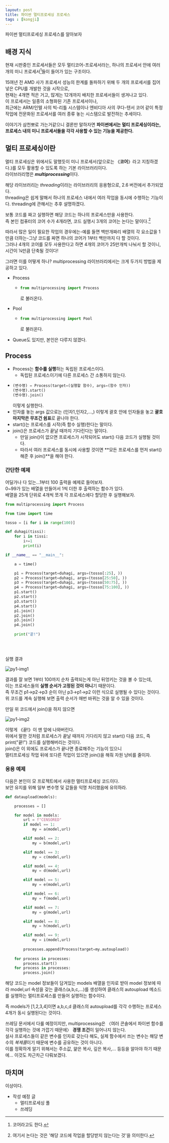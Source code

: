 ```yaml
---
layout: post
title: 파이썬 멀티프로세싱 프로세스
tags : [kongji]
---
```


파이썬 멀티프로세싱 프로세스를 알아보자

## 배경 지식
현재 시판중인 프로세서들은 모두 멀티코어-프로세서라는, 하나의 프로세서 안에 여러 개의 미니 프로세서[^1]들이 들어가 있는 구조이다.

15여년 전 AMD 사가 프로세서 성능의 한계를 돌파하기 위해 두 개의 프로세서를 집어넣은 CPU를 개발한 것을 시작으로,  
현재는 4개면 적은 거고, 많게는 12개까지 배치한 프로세서들이 생겨나고 있다.  
이 프로세서는 일종의 소형화된 기존 프로세서이나,  
최근에는 ARM/인텔 사의 빅-리틀 시스템이나 엔비디아 사의 쿠다-텐서 코어 같이 특정 작업에 전문화된 프로세서를 여러 종류 놓는 시스템으로 발전하는 추세이다.

이야기가 삼천뽀로 가는거같으니 결론만 말하자면 __파이썬에서는 멀티 프로세싱이라는, 프로세스 내의 미니 프로세서들을 각각 사용할 수 있는 기능을 제공한다.__

## 멀티 프로세싱이란
멀티 프로세싱은 위에서도 말했듯이 미니 프로세서(앞으로는 《**코어**》라고 지칭하겠다.)를 모두 활용할 수 있도록 하는 기본 라이브러리이다.  
라이브러리명은 ***multiprocessing***이다.

해당 라이브러리는 *threading*이라는 라이브러리의 응용형으로, 2.6 버전에서 추가되었다.  
threading은 쉽게 말해서 하나의 프로세스 내에서 여러 작업을 동시에 수행하는 기능이다. threading에 관해서는 추후 설명하겠다.

보통 코드를 짜고 실행하면 해당 코드는 하나의 프로세스만을 사용한다.  
즉 본인 컴퓨터의 코어 수가 4개라면, 코드 실행시 3개의 코어는 논다는 말이다.[^2]

따라서 많은 일이 필요한 작업의 경우에는-예를 들면 백만개짜리 배열의 각 요소값을 1만큼 더하는-그냥 코드를 짜면 하나의 코어가 1부터 백만까지 다 할 것이다.  
그러나 4개의 코어를 모두 사용한다고 하면 4개의 코어가 25만개씩 나눠서 할 것이니, 시간이 ¼만큼 단축될 것이다!

그러면 이를 어떻게 하나? multiprocessing 라이브러리에서는 크게 두가지 방법을 제공하고 있다.
* Process
  * ```python
    from multiprocessing import Process
    ```

    로 불러온다.
* Pool
  * ```python
    from multiprocessing import Pool
    ```

    로 불러온다.
* Queue도 있지만, 본인은 다루지 않겠다.

## Process
* Process는 **함수를 실행**하는 독립된 프로세스이다.
  * 독립된 프로세스이기에 다른 프로세스 간 소통하지 않는다.
* ```python
  (변수명) = Process(target=(실행할 함수), args=(함수 인자))
  (변수명).start()
  (변수명).join()
  ```
  이렇게 실행한다.
* 인자를 놓는 args 값으로는 (인자1,인자2,...,) 이렇게 괄호 안에 인자들을 놓고 **괄호 마지막은 무조건 쉼표**로 끝나야 한다.
* start()는 프로세스를 시작(즉 함수 실행)한다는 말이다.
* join()은 프로세스가 끝날 때까지 기다린다는 말이다.
  * 만일 join()이 없으면 프로세스가 시작되어도 start() 다음 코드가 실행될 것이다.
  * 따라서 여러 프로세스를 동시에 사용할 것이면 **모든 프로세스를 먼저 start()해준 후 join()**을 해야 한다.

### 간단한 예제
어딜가나 다 있는...1부터 100 출력을 예제로 들어보자.  
0~99가 있는 배열을 만들어서 1씩 더한 후 출력하는 함수가 있다.  
배열을 25개 단위로 4개씩 쪼개 각 프로세스에다 할당한 후 실행해보자.
```python
from multiprocessing import Process

from time import time

tosso = [i for i in range(100)]

def duhagi(tissi):
    for i in tissi:
        i+=1
        print(i)

if __name__ == "__main__":

    a = time()

    p1 = Process(target=duhagi, args=(tosso[:25], ))
    p2 = Process(target=duhagi, args=(tosso[25:50], ))
    p3 = Process(target=duhagi, args=(tosso[50:75], ))
    p4 = Process(target=duhagi, args=(tosso[75:100], ))
    p1.start()
    p2.start()
    p3.start()
    p4.start()
    p1.join()
    p2.join()
    p3.join()
    p4.join()
    
    print("끝!")
    
    
    
```
실행 결과  

![py1-img1](/images/posts/python1-img1.png)

결과를 잘 보면 1부터 100까지 순차 출력되는게 아닌 뒤엉키는 것을 볼 수 있는데,  
이는 프로세스들의 **실행 순서가 고정된 것이 아니**기 때문이다.  
즉 무조건 p1->p2->p3 순이 아닌 p3->p1->p2 이런 식으로 실행될 수 있다는 것이다.  
위 코드를 계속 실행해 보면 출력 순서가 매번 바뀌는 것을 알 수 있을 것이다.

만일 위 코드에서 join()을 하지 않으면  

![py1-img2](/images/posts/python1-img2.png)

이렇게 《끝!》이 맨 앞에 나와버린다.  
위에서 말한 것처럼 프로세스가 끝날 때까지 기다리지 않고 start() 다음 코드, 즉 print("끝!") 코드를 실행해버리는 것이다.  
join()은 이 외에도 프로세스가 끝나면 종료해주는 기능이 있으니  
멀티프로세싱 작업 뒤에 또다른 작업이 있으면 join()을 해줘 자원 낭비를 줄이자.

### 응용 예제
다음은 본인이 모 프로젝트에서 사용한 멀티프로세싱 코드이다.  
보안 유지를 위해 일부 변수명 및 값들을 익명 처리했음에 유의하라.

```python
def dataupload(models):

    processes = []

    for model in models:
        url = f"CENSORED"
        if model == 1:
            my = a(model,url)

        elif model == 2:
            my = b(model,url)

        elif model == 3:
            my = c(model,url)

        elif model == 4:
            my = d(model,url)

        elif model == 5:
            my = e(model,url)

        elif model == 6:
            my = f(model,url)

        elif model == 7:
            my = g(model,url)

        elif model == 8:
            my = h(model,url)

        elif model == 9:
            my = i(model,url)
    
        processes.append(Process(target=my.autoupload))
    
    for process in processes:
        process.start()
    for process in processes:
        process.join()
```

해당 코드는 model 정보들이 담겨있는 models 배열을 인자로 받아
model 정보에 따라 model,url 속성을 갖는 클래스(a,b,c,...)를 생성하여
클래스의 autoupload 메소드를 실행하는 멀티프로세스를 만들어 실행하는 함수이다.  

즉 models가 [1,2,3,4]이면 a,b,c,d 클래스의 autoupload를 각각 수행하는 프로세스 4개가 동시 실행된다는 것이다.

쓰레딩 문서에서 다룰 예정이지만, multiprocessing은 〈여러 콘솔에서 파이썬 함수를 각각 실행하는 것에 가깝기 때문에〉 **경쟁 조건**이 일어나지 않는다.  
설사 프로세스들이 같은 변수를 인자로 갖는다 해도, 실제 함수에서 쓰는 변수는 해당 변수의 *복제품*이기 때문에 변수를 공유하는 것이 아니다.  
이를 정확하게 알기 위해서는 주소값, 얉은 복사, 깊은 복사,... 등등을 알아야 하기 때문에... 이것도 차근차근 다뤄보겠다.

## 마치며
이상이다.
* 작성 예정 글
  * 멀티프로세싱 풀
  * 쓰레딩

[^1]: 코어라고도 한다.
[^2]: 여기서 논다는 것은 '해당 코드에 작업을 할당받지 않는다는 것'을 의미한다.